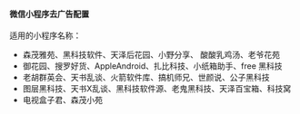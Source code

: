 #### 微信小程序去广告配置
适用的小程序名称：  
- 森茂雅苑、黑科技软件、天泽后花园、小野分享、 酸酸乳鸡汤、老爷花苑  
- 御花园、搜罗好货、AppleAndroid、扎比科技、小纸箱助手、free 黑科技  
- 老胡群英会、天书乱谈、火箭软件库、搞机师兄、世颜说、公子黑科技  
- 图层黑科技、天书X乱谈、黑科技软件源、老鬼黑科技、天泽百宝箱、科技窝  
- 电视盒子君、森茂小苑  
